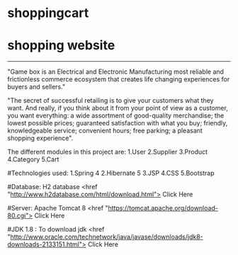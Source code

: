 # shoppingcart
# shopping website
<hr> </hr>
"Game box is an Electrical and Electronic Manufacturing  most reliable and frictionless 
 commerce ecosystem that creates life changing  experiences for buyers and sellers."

"The secret of successful retailing is to give your customers what they want. 
And really, if you think about it from your point of view as a customer, 
you want everything: a wide assortment of good-quality merchandise; the lowest possible prices; 
guaranteed satisfaction with what you buy; friendly, knowledgeable service; convenient hours; 
free parking; a pleasant shopping experience".

The different modules in this project are: 1.User 2.Supplier 3.Product 4.Category 5.Cart

#Technologies used:
1.Spring 4 2.Hibernate 5 3.JSP 4.CSS 5.Bootstrap

#Database:
H2 database <a><href "http://www.h2database.com/html/download.html"></a> Click Here

#Server:
Apache Tomcat 8 <a> <href "https://tomcat.apache.org/download-80.cgi"></a> Click Here

#JDK 1.8 :
To download jdk <a> <href "http://www.oracle.com/technetwork/java/javase/downloads/jdk8-downloads-2133151.html"> </a> Click Here
